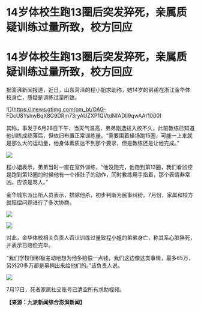# 14岁体校生跑13圈后突发猝死，亲属质疑训练过量所致，校方回应

# 14岁体校生跑13圈后突发猝死，亲属质疑训练过量所致，校方回应

据澎湃新闻报道，近日，山东菏泽的程小姐求助称，她14岁的弟弟在浙江金华体校身亡，质疑是训练过量所致。

![](https://inews.gtimg.com/om_bt/OAG-
FDcU8YshwBqX8G9DRm73ryAUZXP1QVtdNfADIl9qwAA/1000)

其称，事发于6月28日下午，当天气温高，弟弟刚选拔入校不久，此前教练已知道他训练成绩落后，但依旧布置正常训练量。“需要围着操场跑15圈，可能一上来就是那么大的运动量，他身体素质达不到那个要求，但是教练还是让他完成。”

![](https://inews.gtimg.com/om_bt/OpzhY2bFHHeiXeL3acCZ7OegpcpKMNlHJfOJI57uhfHAMAA/1000)

程小姐表示，弟弟当时一直在室外训练，“他没跑完，他跑到第13圈，我们看监控是跑到第13圈的时候他有一个捂肚子的动作，同时教练用手指着，那个表情非常凶，应该是骂人。”

金华城东派出所人员表示，排除他杀，初步判断为民事纠纷。7月份，家属和校方就赔偿问题进行了多次协商。

![](https://inews.gtimg.com/om_bt/OCXGnlf1tAKBfLIF41_1sosz0mTvUjt9R33PzU3GQpyncAA/1000)

![](https://inews.gtimg.com/om_bt/OcACMJIRqzfZjgnB9tS9m_SG153yO7SASMTBG2UfeClO8AA/1000)

对此，金华体校相关负责人否认训练过量致程小姐的弟弟身亡，称其系心脏猝死，并表示已赔偿完毕。

“我们学校很积极主动地想为他多赔偿一点钱，我们这边像这类事情，最多65万，另外20多万都是募捐出来给他们的。”该负责人说。

![](https://inews.gtimg.com/om_bt/OOrE6z2WEDUS3wf0Z1hpwsWEVcDmyoGsKKVwtbjZ3iarAAA/1000)

7月17日，死者家属社交账号已清空所有求助视频。

**【来源：九派新闻综合澎湃新闻】**

